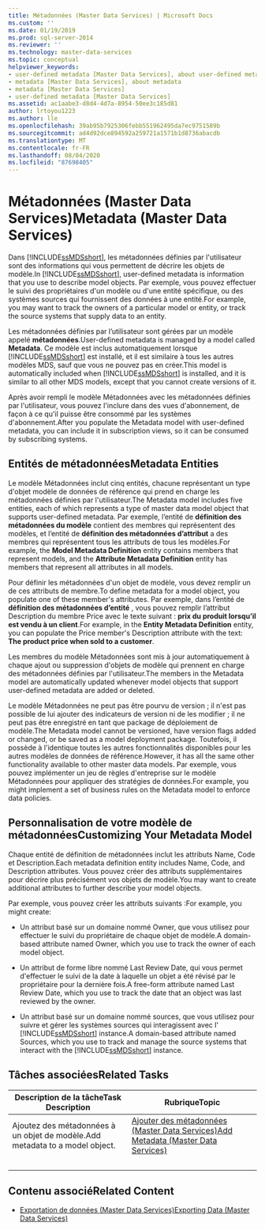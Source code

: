 ```yaml
---
title: Métadonnées (Master Data Services) | Microsoft Docs
ms.custom: ''
ms.date: 01/19/2019
ms.prod: sql-server-2014
ms.reviewer: ''
ms.technology: master-data-services
ms.topic: conceptual
helpviewer_keywords:
- user-defined metadata [Master Data Services], about user-defined metadata
- metadata [Master Data Services], about metadata
- metadata [Master Data Services]
- user-defined metadata [Master Data Services]
ms.assetid: ac1aabe3-d8d4-4d7a-8954-50ee3c185d81
author: lrtoyou1223
ms.author: lle
ms.openlocfilehash: 39ab95b7925306febb551962495da7ec9751589b
ms.sourcegitcommit: ad4d92dce894592a259721a1571b1d8736abacdb
ms.translationtype: MT
ms.contentlocale: fr-FR
ms.lasthandoff: 08/04/2020
ms.locfileid: "87698405"
---
```

# <a name="metadata-master-data-services"></a><span data-ttu-id="44cfd-102">Métadonnées (Master Data Services)</span><span class="sxs-lookup"><span data-stu-id="44cfd-102">Metadata (Master Data Services)</span></span>
  <span data-ttu-id="44cfd-103">Dans [!INCLUDE[ssMDSshort](../includes/ssmdsshort-md.md)], les métadonnées définies par l'utilisateur sont des informations qui vous permettent de décrire les objets de modèle.</span><span class="sxs-lookup"><span data-stu-id="44cfd-103">In [!INCLUDE[ssMDSshort](../includes/ssmdsshort-md.md)], user-defined metadata is information that you use to describe model objects.</span></span> <span data-ttu-id="44cfd-104">Par exemple, vous pouvez effectuer le suivi des propriétaires d'un modèle ou d'une entité spécifique, ou des systèmes sources qui fournissent des données à une entité.</span><span class="sxs-lookup"><span data-stu-id="44cfd-104">For example, you may want to track the owners of a particular model or entity, or track the source systems that supply data to an entity.</span></span>  
  
 <span data-ttu-id="44cfd-105">Les métadonnées définies par l’utilisateur sont gérées par un modèle appelé **métadonnées**.</span><span class="sxs-lookup"><span data-stu-id="44cfd-105">User-defined metadata is managed by a model called **Metadata**.</span></span> <span data-ttu-id="44cfd-106">Ce modèle est inclus automatiquement lorsque [!INCLUDE[ssMDSshort](../includes/ssmdsshort-md.md)] est installé, et il est similaire à tous les autres modèles MDS, sauf que vous ne pouvez pas en créer.</span><span class="sxs-lookup"><span data-stu-id="44cfd-106">This model is automatically included when [!INCLUDE[ssMDSshort](../includes/ssmdsshort-md.md)] is installed, and it is similar to all other MDS models, except that you cannot create versions of it.</span></span>  
  
 <span data-ttu-id="44cfd-107">Après avoir rempli le modèle Métadonnées avec les métadonnées définies par l'utilisateur, vous pouvez l'inclure dans des vues d'abonnement, de façon à ce qu'il puisse être consommé par les systèmes d'abonnement.</span><span class="sxs-lookup"><span data-stu-id="44cfd-107">After you populate the Metadata model with user-defined metadata, you can include it in subscription views, so it can be consumed by subscribing systems.</span></span>  
  
## <a name="metadata-entities"></a><span data-ttu-id="44cfd-108">Entités de métadonnées</span><span class="sxs-lookup"><span data-stu-id="44cfd-108">Metadata Entities</span></span>  
 <span data-ttu-id="44cfd-109">Le modèle Métadonnées inclut cinq entités, chacune représentant un type d'objet modèle de données de référence qui prend en charge les métadonnées définies par l'utilisateur.</span><span class="sxs-lookup"><span data-stu-id="44cfd-109">The Metadata model includes five entities, each of which represents a type of master data model object that supports user-defined metadata.</span></span> <span data-ttu-id="44cfd-110">Par exemple, l’entité de **définition des métadonnées du modèle** contient des membres qui représentent des modèles, et l’entité de **définition des métadonnées d’attribut** a des membres qui représentent tous les attributs de tous les modèles.</span><span class="sxs-lookup"><span data-stu-id="44cfd-110">For example, the **Model Metadata Definition** entity contains members that represent models, and the **Attribute Metadata Definition** entity has members that represent all attributes in all models.</span></span>  
  
 <span data-ttu-id="44cfd-111">Pour définir les métadonnées d'un objet de modèle, vous devez remplir un de ces attributs de membre.</span><span class="sxs-lookup"><span data-stu-id="44cfd-111">To define metadata for a model object, you populate one of these member's attributes.</span></span> <span data-ttu-id="44cfd-112">Par exemple, dans l’entité de **définition des métadonnées d’entité** , vous pouvez remplir l’attribut Description du membre Price avec le texte suivant : **prix du produit lorsqu’il est vendu à un client**.</span><span class="sxs-lookup"><span data-stu-id="44cfd-112">For example, in the **Entity Metadata Definition** entity, you can populate the Price member's Description attribute with the text: **The product price when sold to a customer**.</span></span>  
  
 <span data-ttu-id="44cfd-113">Les membres du modèle Métadonnées sont mis à jour automatiquement à chaque ajout ou suppression d'objets de modèle qui prennent en charge des métadonnées définies par l'utilisateur.</span><span class="sxs-lookup"><span data-stu-id="44cfd-113">The members in the Metadata model are automatically updated whenever model objects that support user-defined metadata are added or deleted.</span></span>  
  
 <span data-ttu-id="44cfd-114">Le modèle Métadonnées ne peut pas être pourvu de version ; il n'est pas possible de lui ajouter des indicateurs de version ni de les modifier ; il ne peut pas être enregistré en tant que package de déploiement de modèle.</span><span class="sxs-lookup"><span data-stu-id="44cfd-114">The Metadata model cannot be versioned, have version flags added or changed, or be saved as a model deployment package.</span></span> <span data-ttu-id="44cfd-115">Toutefois, il possède à l'identique toutes les autres fonctionnalités disponibles pour les autres modèles de données de référence.</span><span class="sxs-lookup"><span data-stu-id="44cfd-115">However, it has all the same other functionality available to other master data models.</span></span> <span data-ttu-id="44cfd-116">Par exemple, vous pouvez implémenter un jeu de règles d'entreprise sur le modèle Métadonnées pour appliquer des stratégies de données.</span><span class="sxs-lookup"><span data-stu-id="44cfd-116">For example, you might implement a set of business rules on the Metadata model to enforce data policies.</span></span>  
  
## <a name="customizing-your-metadata-model"></a><span data-ttu-id="44cfd-117">Personnalisation de votre modèle de métadonnées</span><span class="sxs-lookup"><span data-stu-id="44cfd-117">Customizing Your Metadata Model</span></span>  
 <span data-ttu-id="44cfd-118">Chaque entité de définition de métadonnées inclut les attributs Name, Code et Description.</span><span class="sxs-lookup"><span data-stu-id="44cfd-118">Each metadata definition entity includes Name, Code, and Description attributes.</span></span> <span data-ttu-id="44cfd-119">Vous pouvez créer des attributs supplémentaires pour décrire plus précisément vos objets de modèle.</span><span class="sxs-lookup"><span data-stu-id="44cfd-119">You may want to create additional attributes to further describe your model objects.</span></span>  
  
 <span data-ttu-id="44cfd-120">Par exemple, vous pouvez créer les attributs suivants :</span><span class="sxs-lookup"><span data-stu-id="44cfd-120">For example, you might create:</span></span>  
  
-   <span data-ttu-id="44cfd-121">Un attribut basé sur un domaine nommé Owner, que vous utilisez pour effectuer le suivi du propriétaire de chaque objet de modèle.</span><span class="sxs-lookup"><span data-stu-id="44cfd-121">A domain-based attribute named Owner, which you use to track the owner of each model object.</span></span>  
  
-   <span data-ttu-id="44cfd-122">Un attribut de forme libre nommé Last Review Date, qui vous permet d'effectuer le suivi de la date à laquelle un objet a été révisé par le propriétaire pour la dernière fois.</span><span class="sxs-lookup"><span data-stu-id="44cfd-122">A free-form attribute named Last Review Date, which you use to track the date that an object was last reviewed by the owner.</span></span>  
  
-   <span data-ttu-id="44cfd-123">Un attribut basé sur un domaine nommé sources, que vous utilisez pour suivre et gérer les systèmes sources qui interagissent avec l' [!INCLUDE[ssMDSshort](../includes/ssmdsshort-md.md)] instance.</span><span class="sxs-lookup"><span data-stu-id="44cfd-123">A domain-based attribute named Sources, which you use to track and manage the source systems that interact with the [!INCLUDE[ssMDSshort](../includes/ssmdsshort-md.md)] instance.</span></span>  
  
## <a name="related-tasks"></a><span data-ttu-id="44cfd-124">Tâches associées</span><span class="sxs-lookup"><span data-stu-id="44cfd-124">Related Tasks</span></span>  
  
|<span data-ttu-id="44cfd-125">Description de la tâche</span><span class="sxs-lookup"><span data-stu-id="44cfd-125">Task Description</span></span>|<span data-ttu-id="44cfd-126">Rubrique</span><span class="sxs-lookup"><span data-stu-id="44cfd-126">Topic</span></span>|  
|----------------------|-----------|  
|<span data-ttu-id="44cfd-127">Ajoutez des métadonnées à un objet de modèle.</span><span class="sxs-lookup"><span data-stu-id="44cfd-127">Add metadata to a model object.</span></span>|[<span data-ttu-id="44cfd-128">Ajouter des métadonnées &#40;Master Data Services&#41;</span><span class="sxs-lookup"><span data-stu-id="44cfd-128">Add Metadata &#40;Master Data Services&#41;</span></span>](add-metadata-master-data-services.md)
|&nbsp;|&nbsp;|
  
## <a name="related-content"></a><span data-ttu-id="44cfd-129">Contenu associé</span><span class="sxs-lookup"><span data-stu-id="44cfd-129">Related Content</span></span>  
  
-   [<span data-ttu-id="44cfd-130">Exportation de données &#40;Master Data Services&#41;</span><span class="sxs-lookup"><span data-stu-id="44cfd-130">Exporting Data &#40;Master Data Services&#41;</span></span>](overview-exporting-data-master-data-services.md)  
  
  
